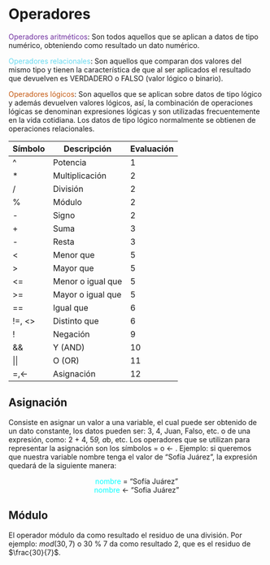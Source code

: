 # Operadores
<span style="color:#7030A0">Operadores aritméticos</span>: Son todos aquellos que se aplican a datos de tipo numérico, obteniendo como resultado un dato numérico.  

<span style="color:#66D9EF">Operadores relacionales</span>: Son aquellos que comparan dos valores del mismo tipo y tienen la característica de que al ser aplicados el resultado que devuelven es VERDADERO o FALSO (valor lógico o binario).  

<span style="color:#C55911">Operadores lógicos</span>: Son aquellos que se aplican sobre datos de tipo lógico y además devuelven valores lógicos, así, la combinación de operaciones lógicas se denominan expresiones lógicas y son utilizadas frecuentemente en la vida cotidiana. Los datos de tipo lógico normalmente se obtienen de operaciones relacionales.
<center>

|Símbolo|Descripción|Evaluación|
|-|-|-|
|^|Potencia|1
|*|Multiplicación|2
|/|División|2
|%|Módulo|2
|-|Signo|2
|+|Suma|3
|-|Resta|3
|<|Menor que|5
|>|Mayor que|5
|<=|Menor o igual que|5
|>=|Mayor o igual que|5
|==|Igual que|6
|!=, <>|Distinto que|6
|!|Negación|9
|&&|Y (AND)|10
|\|\||O (OR)|11
|=,<-|Asignación|12

</center>

## Asignación
Consiste en asignar un valor a una variable, el cual puede ser obtenido de un dato constante, los datos pueden ser: 3, 4, Juan, Falso, etc. o de una expresión, como: 2 + 4, 5*9, a*b, etc. Los operadores que se utilizan para representar la asignación son los símbolos  = o $\leftarrow$ .
Ejemplo: si queremos que nuestra variable nombre tenga el valor de “Sofía Juárez”, la expresión quedará de la siguiente manera:  

<center>

<span style="color:cyan">nombre</span> = “Sofía Juárez”    
<span style="color:cyan">nombre</span> $\leftarrow$ “Sofia Juárez”

</center>

## Módulo
El operador módulo da como resultado el residuo de una división. Por ejemplo: $mod (30,7)$ o $30$ % $7$ da como resultado 2, que es el residuo de $\frac{30}{7}$.
